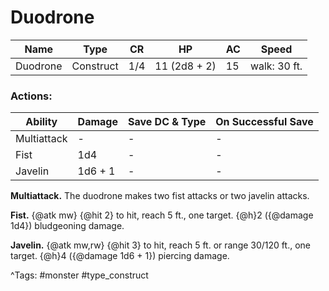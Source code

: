 # Duodrone

| Name | Type | CR | HP | AC | Speed |
|------|------|----|----|----|-------|
| Duodrone | Construct | 1/4 | 11 (2d8 + 2) | 15 | walk: 30 ft. |

### Actions:

| Ability | Damage | Save DC & Type | On Successful Save |
|---------|--------|----------------|--------------------|
| Multiattack | - | - | - |
| Fist | 1d4 | - | - |
| Javelin | 1d6 + 1 | - | - |


**Multiattack.** The duodrone makes two fist attacks or two javelin attacks.

**Fist.** {@atk mw} {@hit 2} to hit, reach 5 ft., one target. {@h}2 ({@damage 1d4}) bludgeoning damage.

**Javelin.** {@atk mw,rw} {@hit 3} to hit, reach 5 ft. or range 30/120 ft., one target. {@h}4 ({@damage 1d6 + 1}) piercing damage.

^Tags: #monster #type_construct